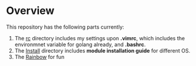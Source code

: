 # Overview
This repository has the following parts currently:  
1. The [rc](https://github.com/yenchihliao/OSModuleInstall/tree/master/rc) directory includes my settings upon **.vimrc**, which includes the environmnet variable for golang already, and **.bashrc**. 
2. The [Install](https://github.com/yenchihliao/OSModuleInstall/tree/master/Install) directory includes **module installation guide** for different OS.
3. The [Rainbow](https://github.com/yenchihliao/OSModuleInstall/tree/master/Rainbow) for fun
